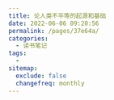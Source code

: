 ```yaml
---
title: 论人类不平等的起源和基础
date: 2022-06-06 09:20:56
permalink: /pages/37e64a/
categories:
  - 读书笔记
tags:
  - 
sitemap:
  exclude: false
  changefreq: monthly
---
```


